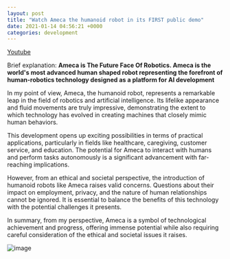 ```yaml
---
layout: post
title: "Watch Ameca the humanoid robot in its FIRST public demo"
date: 2021-01-14 04:56:21 +0000
categories: development
---
```


[Youtube](https://youtu.be/LzBUm31Vn3k)

Brief explanation:
**Ameca is The Future Face Of Robotics. Ameca is the world's most advanced human shaped robot representing the forefront of human-robotics technology designed as a platform for AI development**

In my point of view, Ameca, the humanoid robot, represents a remarkable leap in the field of robotics and artificial intelligence. Its lifelike appearance and fluid movements are truly impressive, demonstrating the extent to which technology has evolved in creating machines that closely mimic human behaviors.

This development opens up exciting possibilities in terms of practical applications, particularly in fields like healthcare, caregiving, customer service, and education. The potential for Ameca to interact with humans and perform tasks autonomously is a significant advancement with far-reaching implications.

However, from an ethical and societal perspective, the introduction of humanoid robots like Ameca raises valid concerns. Questions about their impact on employment, privacy, and the nature of human relationships cannot be ignored. It is essential to balance the benefits of this technology with the potential challenges it presents.

In summary, from my perspective, Ameca is a symbol of technological achievement and progress, offering immense potential while also requiring careful consideration of the ethical and societal issues it raises.

![image](https://res.cloudinary.com/dtiwg4oto/image/upload/v1697350570/%EA%B7%B8%EB%A6%BC9_d7huc4.png)
